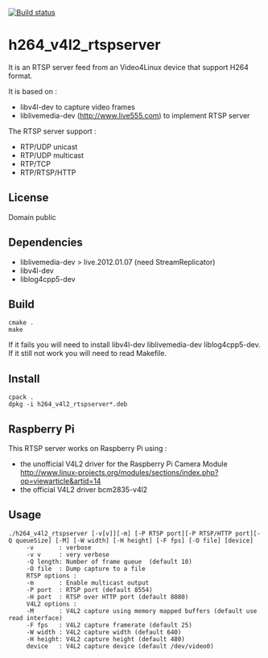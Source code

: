 [![Build status](https://travis-ci.org/mpromonet/h264_v4l2_rtspserver.png)](https://travis-ci.org/mpromonet/h264_v4l2_rtspserver)

h264_v4l2_rtspserver
====================

It is an RTSP server feed from an Video4Linux device that support H264 format.

It is based on :
- libv4l-dev to capture video frames
- liblivemedia-dev (http://www.live555.com) to implement RTSP server

The RTSP server support :
- RTP/UDP unicast
- RTP/UDP multicast
- RTP/TCP
- RTP/RTSP/HTTP

License
------------
Domain public 

Dependencies
------------
 - liblivemedia-dev > live.2012.01.07 (need StreamReplicator)
 - libv4l-dev
 - liblog4cpp5-dev
 
Build
------- 
	cmake .
	make

If it fails you will need to install libv4l-dev liblivemedia-dev liblog4cpp5-dev.  
If it still not work you will need to read Makefile.  

Install
--------- 
	cpack .
	dpkg -i h264_v4l2_rtspserver*.deb

Raspberry Pi
------------ 
This RTSP server works on Raspberry Pi using :
- the unofficial V4L2 driver for the Raspberry Pi Camera Module http://www.linux-projects.org/modules/sections/index.php?op=viewarticle&artid=14
- the official V4L2 driver bcm2835-v4l2

Usage
-----
	./h264_v4l2_rtspserver [-v[v]][-m] [-P RTSP port][-P RTSP/HTTP port][-Q queueSize] [-M] [-W width] [-H height] [-F fps] [-O file] [device]
		 -v       : verbose 
		 -v v     : very verbose 
		 -Q length: Number of frame queue  (default 10)
		 -O file  : Dump capture to a file
		 RTSP options :
		 -m       : Enable multicast output
		 -P port  : RTSP port (default 8554)
		 -H port  : RTSP over HTTP port (default 8080)
		 V4L2 options :
		 -M       : V4L2 capture using memory mapped buffers (default use read interface)
		 -F fps   : V4L2 capture framerate (default 25)
		 -W width : V4L2 capture width (default 640)
		 -H height: V4L2 capture height (default 480)
		 device   : V4L2 capture device (default /dev/video0)

